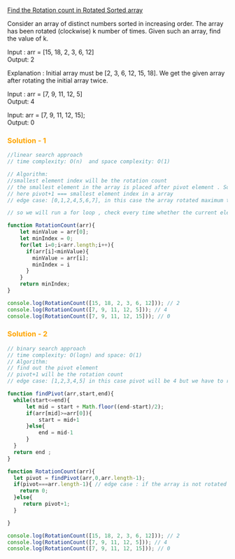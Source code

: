 [Find the Rotation count in Rotated Sorted array](https://www.geeksforgeeks.org/find-rotation-count-rotated-sorted-array/
)


Consider an array of distinct numbers sorted in increasing order. The array has been rotated (clockwise) k number of times. Given such an array, find the value of k.

Input : arr = [15, 18, 2, 3, 6, 12]<br>
Output: 2

Explanation : Initial array must be [2, 3,
6, 12, 15, 18]. We get the given array after 
rotating the initial array twice.

Input : arr = [7, 9, 11, 12, 5] <br>
Output: 4

Input: arr = [7, 9, 11, 12, 15];<br>
Output: 0

### <span style="color:orange; font-weight:700">Solution - 1 </span>
```javascript
//linear search approach
// time complexity: O(n)  and space complexity: O(1)

// Algorithm:
//smallest element index will be the rotation count
// the smallest element in the array is placed after pivot element . So (pivot+1) element will be rotation count 
// here pivot+1 === smallest element index in a array
// edge case: [0,1,2,4,5,6,7], in this case the array rotated maximum time or O time. So 0 will be the answer.

// so we will run a for loop , check every time whether the current element(arr[i]) smallest or not. If current element is smallest/minimum then we update smallest/minimum element and smallest element index.

function RotationCount(arr){
    let minValue = arr[0];
    let minIndex = 0;
    for(let i=0;i<arr.length;i++){
      if(arr[i]<minValue){
        minValue = arr[i];
        minIndex = i
      }
    }
    return minIndex;
}

console.log(RotationCount([15, 18, 2, 3, 6, 12])); // 2
console.log(RotationCount([7, 9, 11, 12, 5])); // 4
console.log(RotationCount([7, 9, 11, 12, 15])); // 0
```

### <span style="color:orange; font-weight:700">Solution - 2 </span>

```javascript
// binary search approach
// time complexity: O(logn) and space: O(1)
// Algorithm:
// find out the pivot element 
// pivot+1 will be the rotation count
// edge case: [1,2,3,4,5] in this case pivot will be 4 but we have to return rotation count 0.

function findPivot(arr,start,end){
  while(start<=end){
      let mid = start + Math.floor((end-start)/2);
      if(arr[mid]>=arr[0]){
          start = mid+1
      }else{
          end = mid-1
      }
  }
  return end ;
}

function RotationCount(arr){
  let pivot = findPivot(arr,0,arr.length-1);
  if(pivot===arr.length-1){ // edge case : if the array is not rotated pivot will be the last elemet index of that array. In this case it rotated 0 time so here we return 0.
    return 0;
  }else{
     return pivot+1;
  }

}

console.log(RotationCount([15, 18, 2, 3, 6, 12])); // 2
console.log(RotationCount([7, 9, 11, 12, 5])); // 4
console.log(RotationCount([7, 9, 11, 12, 15])); // 0

```

